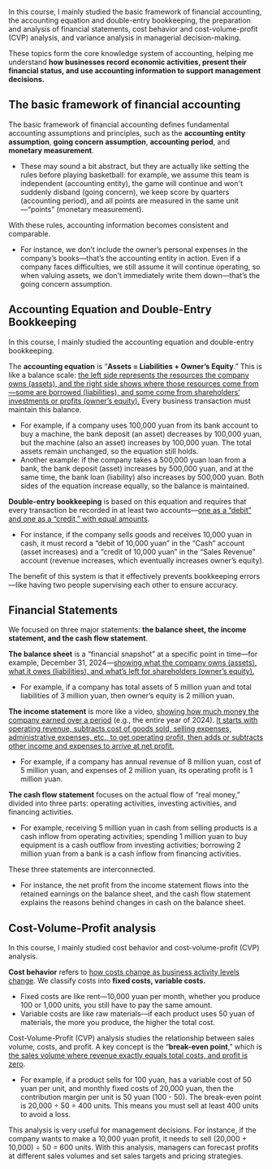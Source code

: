 In this course, I mainly studied the basic framework of financial accounting, the accounting equation and double-entry bookkeeping, the preparation and analysis of financial statements, cost behavior and cost-volume-profit (CVP) analysis, and variance analysis in managerial decision-making. 

These topics form the core knowledge system of accounting, helping me understand **how businesses record economic activities, present their financial status, and use accounting information to support management decisions.**

## The basic framework of financial accounting

The basic framework of financial accounting defines fundamental accounting assumptions and principles, such as the **accounting entity assumption**, **going concern assumption**, **accounting period**, and **monetary measurement**. 

- These may sound a bit abstract, but they are actually like setting the rules before playing basketball: for example, we assume this team is independent (accounting entity), the game will continue and won't suddenly disband (going concern), we keep score by quarters (accounting period), and all points are measured in the same unit—“points” (monetary measurement). 

With these rules, accounting information becomes consistent and comparable. 

- For instance, we don’t include the owner’s personal expenses in the company’s books—that’s the accounting entity in action. Even if a company faces difficulties, we still assume it will continue operating, so when valuing assets, we don’t immediately write them down—that’s the going concern assumption.

## Accounting Equation and Double-Entry Bookkeeping

In this course, I mainly studied the accounting equation and double-entry bookkeeping. 

The **accounting equation** is “**Assets = Liabilities + Owner’s Equity**.” This is like a balance scale: <u>the left side represents the resources the company owns (assets), and the right side shows where those resources come from—some are borrowed (liabilities), and some come from shareholders’ investments or profits (owner’s equity).</u> Every business transaction must maintain this balance. 

- For example, if a company uses 100,000 yuan from its bank account to buy a machine, the bank deposit (an asset) decreases by 100,000 yuan, but the machine (also an asset) increases by 100,000 yuan. The total assets remain unchanged, so the equation still holds. 
- Another example: if the company takes a 500,000 yuan loan from a bank, the bank deposit (asset) increases by 500,000 yuan, and at the same time, the bank loan (liability) also increases by 500,000 yuan. Both sides of the equation increase equally, so the balance is maintained. 

**Double-entry bookkeeping** is based on this equation and requires that every transaction be recorded in at least two accounts—<u>one as a “debit” and one as a “credit,” with equal amounts</u>. 

- For instance, if the company sells goods and receives 10,000 yuan in cash, it must record a “debit of 10,000 yuan” in the “Cash” account (asset increases) and a “credit of 10,000 yuan” in the “Sales Revenue” account (revenue increases, which eventually increases owner’s equity). 

The benefit of this system is that it effectively prevents bookkeeping errors—like having two people supervising each other to ensure accuracy.

## Financial Statements

We focused on three major statements: **the balance sheet, the income statement, and the cash flow statement**. 

**The balance sheet** is a “financial snapshot” at a specific point in time—for example, December 31, 2024—<u>showing what the company owns (assets), what it owes (liabilities), and what’s left for shareholders (owner’s equity).</u> 

- For example, if a company has total assets of 5 million yuan and total liabilities of 3 million yuan, then owner’s equity is 2 million yuan. 

**The income statement** is more like a video, <u>showing how much money the company earned over a period</u> (e.g., the entire year of 2024). <u>It starts with operating revenue, subtracts cost of goods sold, selling expenses, administrative expenses, etc., to get operating profit, then adds or subtracts other income and expenses to arrive at net profit.</u> 

- For example, if a company has annual revenue of 8 million yuan, cost of 5 million yuan, and expenses of 2 million yuan, its operating profit is 1 million yuan. 

**The cash flow statement** focuses on the actual flow of “real money,” divided into three parts: operating activities, investing activities, and financing activities. 

- For example, receiving 5 million yuan in cash from selling products is a cash inflow from operating activities; spending 1 million yuan to buy equipment is a cash outflow from investing activities; borrowing 2 million yuan from a bank is a cash inflow from financing activities. 

These three statements are interconnected. 

- For instance, the net profit from the income statement flows into the retained earnings on the balance sheet, and the cash flow statement explains the reasons behind changes in cash on the balance sheet.

## Cost-Volume-Profit analysis

In this course, I mainly studied cost behavior and cost-volume-profit (CVP) analysis. 

**Cost behavior** refers to <u>how costs change as business activity levels change</u>. We classify costs into **fixed costs, variable costs.** 

- Fixed costs are like rent—10,000 yuan per month, whether you produce 100 or 1,000 units, you still have to pay the same amount. 
- Variable costs are like raw materials—if each product uses 50 yuan of materials, the more you produce, the higher the total cost. 

Cost-Volume-Profit (CVP) analysis studies the relationship between sales volume, costs, and profit. A key concept is the “**break-even point**,” which is <u>the sales volume where revenue exactly equals total costs, and profit is zero</u>. 

- For example, if a product sells for 100 yuan, has a variable cost of 50 yuan per unit, and monthly fixed costs of 20,000 yuan, then the contribution margin per unit is 50 yuan (100 - 50). The break-even point is 20,000 ÷ 50 = 400 units. This means you must sell at least 400 units to avoid a loss. 

This analysis is very useful for management decisions. For instance, if the company wants to make a 10,000 yuan profit, it needs to sell (20,000 + 10,000) ÷ 50 = 600 units. With this analysis, managers can forecast profits at different sales volumes and set sales targets and pricing strategies.
